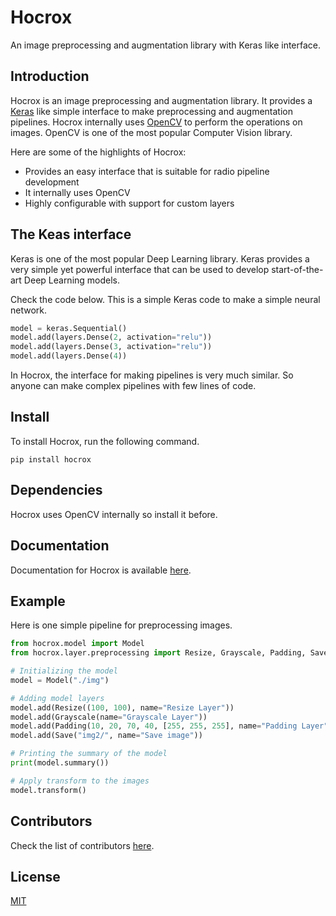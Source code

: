 # Hocrox

An image preprocessing and augmentation library with Keras like interface.

## Introduction

Hocrox is an image preprocessing and augmentation library. It provides a [Keras](https://keras.io/) like simple interface to make preprocessing and augmentation pipelines. Hocrox internally uses [OpenCV](https://opencv.org/) to perform the operations on images. OpenCV is one of the most popular Computer Vision library.

Here are some of the highlights of Hocrox:

- Provides an easy interface that is suitable for radio pipeline development
- It internally uses OpenCV
- Highly configurable with support for custom layers

## The Keas interface

Keras is one of the most popular Deep Learning library. Keras provides a very simple yet powerful interface that can be used to develop start-of-the-art Deep Learning models.

Check the code below. This is a simple Keras code to make a simple neural network.

```python
model = keras.Sequential()
model.add(layers.Dense(2, activation="relu"))
model.add(layers.Dense(3, activation="relu"))
model.add(layers.Dense(4))
```

In Hocrox, the interface for making pipelines is very much similar. So anyone can make complex pipelines with few lines of code.

## Install

To install Hocrox, run the following command.

```
pip install hocrox
```

## Dependencies

Hocrox uses OpenCV internally so install it before.

## Documentation

Documentation for Hocrox is available [here](https://imdeepmind.com/hocrox/).

## Example

Here is one simple pipeline for preprocessing images.

```python
from hocrox.model import Model
from hocrox.layer.preprocessing import Resize, Grayscale, Padding, Save

# Initializing the model
model = Model("./img")

# Adding model layers
model.add(Resize((100, 100), name="Resize Layer"))
model.add(Grayscale(name="Grayscale Layer"))
model.add(Padding(10, 20, 70, 40, [255, 255, 255], name="Padding Layer"))
model.add(Save("img2/", name="Save image"))

# Printing the summary of the model
print(model.summary())

# Apply transform to the images
model.transform()
```

## Contributors

Check the list of contributors [here](https://github.com/imdeepmind/hocrox/graphs/contributors).

## License

[MIT](https://github.com/imdeepmind/hocrox/blob/main/LICENSE)
